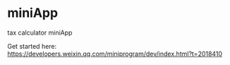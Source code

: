 # miniApp
tax calculator miniApp

Get started here:
https://developers.weixin.qq.com/miniprogram/dev/index.html?t=2018410
